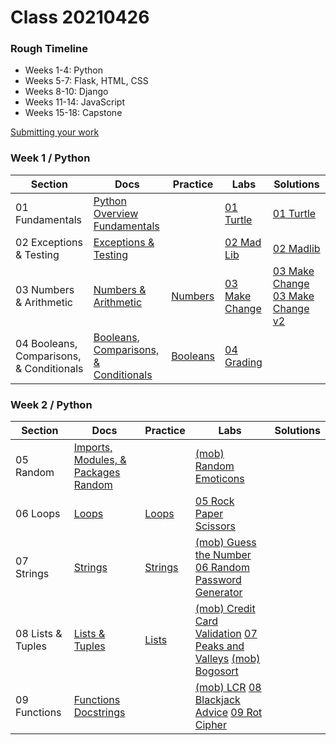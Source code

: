 # Class 20210426

### Rough Timeline

- Weeks 1-4: Python
- Weeks 5-7: Flask, HTML, CSS
- Weeks 8-10: Django
- Weeks 11-14: JavaScript
- Weeks 15-18: Capstone

[Submitting your work](<0 General/Submitting Your Work.md>)

### Week 1 / Python

| Section                                  | Docs                                                                                                                                     | Practice                                                                             | Labs                                                                                | Solutions                                                                                                        |
| ---------------------------------------- | ---------------------------------------------------------------------------------------------------------------------------------------- | ------------------------------------------------------------------------------------ | ----------------------------------------------------------------------------------- | ---------------------------------------------------------------------------------------------------------------- |
| 01 Fundamentals                          | [Python Overview](<1 Python/01 Fundamentals/00 Python Overview.md>) [Fundamentals](<1 Python/01 Fundamentals/01 Fundamentals.md>)        |                                                                                      | [01 Turtle](<1 Python/01 Fundamentals/(lab01)Turtle.md>)                            | [01 Turtle](Code/anthony/python/1-turtle.py)                                                                     |
| 02 Exceptions & Testing                  | [Exceptions & Testing](<1 Python/02 Exceptions & Testing/02 Exceptions & Testing.md>)                                                    |                                                                                      | [02 Mad Lib](<1 Python/02 Exceptions & Testing/(lab02)Mad Lib.md>)                  | [02 Madlib](Code/anthony/python/2-madlibs.py)                                                                    |
| 03 Numbers & Arithmetic                  | [Numbers & Arithmetic](<1 Python/03 Numbers & Arithmetic/03 Numbers & Arithmetic.md>)                                                    | [Numbers](<1 Python/03 Numbers & Arithmetic/numbers_practice.py>)                    | [03 Make Change](<1 Python/03 Numbers & Arithmetic/(lab03)Make Change.md>)          | [03 Make Change](Code/anthony/python/3-MakeChange.py) [03 Make Change v2](Code/anthony/python/3-MakeChangev2.py) |
| 04 Booleans, Comparisons, & Conditionals | [Booleans, Comparisons, & Conditionals](<1 Python/04 Booleans, Comparisons, & Conditionals/04 Booleans, Comparisons, & Conditionals.md>) | [Booleans](<1 Python/04 Booleans, Comparisons, & Conditionals/booleans_practice.py>) | [04 Grading](<1 Python/04 Booleans, Comparisons, & Conditionals/(lab04)Grading.md>) | [](Code/anthony/python/)                                                                                         |

### Week 2 / Python

| Section           | Docs                                                                                                                                | Practice                                                | Labs                                                                                                                                                                                                                                             | Solutions                |
| ----------------- | ----------------------------------------------------------------------------------------------------------------------------------- | ------------------------------------------------------- | ------------------------------------------------------------------------------------------------------------------------------------------------------------------------------------------------------------------------------------------------ | ------------------------ |
| 05 Random         | [Imports, Modules, & Packages](<1 Python/05 Random/05 Imports, Modules, & Packages.md>) [Random](<1 Python/05 Random/06 Random.md>) |                                                         | [(mob) Random Emoticons](<1 Python/05 Random/(mob01)Random Emoticon Generator.md>)                                                                                                                                                               | [](Code/anthony/python/) |
| 06 Loops          | [Loops](<1 Python/06 Loops/07 While & For Loops.md>)                                                                                | [Loops](<1 Python/06 Loops/loops_practice.py>)          | [05 Rock Paper Scissors](<1 Python/06 Loops/(lab05)Rock Paper Scissors.md>)                                                                                                                                                                      | [](Code/anthony/python/) |
| 07 Strings        | [Strings](<1 Python/07 Strings/08 Strings.md>)                                                                                      | [Strings](<1 Python/07 Strings/strings_practice.py>)    | [(mob) Guess the Number](<1 Python/07 Strings/(mob02)Guess The Number.md>) [06 Random Password Generator](<1 Python/07 Strings/(lab06)Random Password Generator.md>)                                                                             | [](Code/anthony/python/) |
| 08 Lists & Tuples | [Lists & Tuples](<1 Python/08 Lists & Tuples/09 Lists & Tuples.md>)                                                                 | [Lists](<1 Python/08 Lists & Tuples/lists_practice.py>) | [(mob) Credit Card Validation](<1 Python/08 Lists & Tuples/(mob03)Credit Card Validation.md>) [07 Peaks and Valleys](<1 Python/08 Lists & Tuples/(lab07)Peaks and Valleys.md>) [(mob) Bogosort](<1 Python/08 Lists & Tuples/(mob04)Bogosort.md>) | [](Code/anthony/python/) |
| 09 Functions      | [Functions](<1 Python/09 Functions/10 Functions.md>) [Docstrings](<1 Python/09 Functions/11 Docstrings.md>)                         |                                                         | [(mob) LCR](<1 Python/09 Functions/(mob05) LCR.md>) [08 Blackjack Advice](<1 Python/09 Functions/(lab08) Blackjack Advice.md>) [09 Rot Cipher](<1 Python/09 Functions/(lab09) Rot Cipher.md>)                                                    | [](Code/anthony/python/) |
